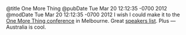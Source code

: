 @title One More Thing
@pubDate Tue Mar 20 12:12:35 -0700 2012
@modDate Tue Mar 20 12:12:35 -0700 2012
I wish I could make it to the <a href="http://onemorething.com.au/">One More Thing conference</a> in Melbourne. Great <a href="http://onemorething.com.au/our-speakers/">speakers list</a>. Plus — Australia is cool.
